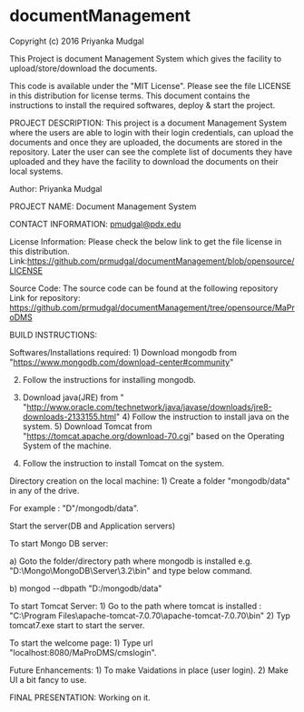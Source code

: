 # documentManagement

Copyright (c) 2016 Priyanka Mudgal

This Project is document Management System which gives the facility to upload/store/download the documents.

This code is available under the "MIT License". Please see the file LICENSE in this distribution for license terms. This document contains the instructions to install the required softwares, deploy & start the project.

PROJECT DESCRIPTION: This project is a document Management System where the users are able to login with their login credentials, can upload the documents and once they are uploaded, the documents are stored in the repository. Later the user can see the complete list of documents they have uploaded and they have the facility to download the documents on their local systems.

Author: Priyanka Mudgal

PROJECT NAME: Document Management System

CONTACT INFORMATION: pmudgal@pdx.edu

License Information: Please check the below link to get the file license in this distribution. Link:https://github.com/prmudgal/documentManagement/blob/opensource/LICENSE

Source Code: The source code can be found at the following repository Link for repository: https://github.com/prmudgal/documentManagement/tree/opensource/MaProDMS

BUILD INSTRUCTIONS:

Softwares/Installations required: 1) Download mongodb from "https://www.mongodb.com/download-center#community"

2) Follow the instructions for installing mongodb.

3) Download java(JRE) from " "http://www.oracle.com/technetwork/java/javase/downloads/jre8-downloads-2133155.html" 4) Follow the instruction to install java on the system. 5) Download Tomcat from "https://tomcat.apache.org/download-70.cgi" based on the Operating System of the machine.

6) Follow the instruction to install Tomcat on the system.

Directory creation on the local machine: 1) Create a folder "mongodb/data" in any of the drive.

For example : "D"/mongodb/data".

Start the server(DB and Application servers)

To start Mongo DB server:

a) Goto the folder/directory path where mongodb is installed e.g. "D:\Mongo\MongoDB\Server\3.2\bin" and type below command.

b) mongod --dbpath "D:/mongodb/data"

To start Tomcat Server: 1) Go to the path where tomcat is installed : "C:\Program Files\apache-tomcat-7.0.70\apache-tomcat-7.0.70\bin" 2) Typ tomcat7.exe start to start the server.

To start the welcome page: 1) Type url "localhost:8080/MaProDMS/cmslogin".

Future Enhancements: 1) To make Vaidations in place (user login). 2) Make UI a bit fancy to use.

FINAL PRESENTATION: Working on it.
